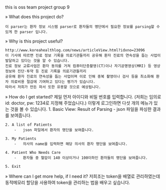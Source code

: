 this is oss team project group 9

» What does this project do?

    이 parser는 환자 정보 시스템 parser로 환자들의 명단에서 필요한 정보를 parsing할 수 있게 한 parser 입니다.
    
» Why is this project useful?

    http://www.koreahealthlog.com/news/articleView.html?idxno=23096 
    이 기사에 따르면 진료 정보 기록을 의료기관들끼리 공유해 환자 진료의 연속성을 돕는 사업이 발달하고 있다는 것을 알 수 있습니다. 
    진료 정보 교류사업은 환자 동의를 거쳐 컴퓨터단층촬영(CT)이나 자기공명영상(MRI) 등 영상 정보와 진단·투약 등 진료 기록을 의료기관들끼리
    공유해 환자 진료의 연속성을 돕는 사업이며 이로 인해 중복 촬영이나 검사 등을 최소화해 환자 의료비용 절감에 기여하고 있다는 평가가 있습니다. 
    따라서 저희가 만든 파서 또한 유용할 것으로 예상됩니다.
    
» How do I get started?
    제일 먼저 아이디와 비밀 번호를 입력합니다. (저희는 임의로 id: doctor, pw: 1234로 지정해 주었습니다.)
    이렇게 로그인하면 다섯 개의 메뉴가 있는 것을 볼 수 있습니다.
    1. Basic View: Result of Parsing
        -  json 파일을 파싱한 결과를 보여줍니다.
        
    2. A list of Patients
        -   json 파일에서 환자의 명단을 보여줍니다.
        
    3. My Patients
        -   의사의 name을 입력하면 해당 의사의 환자 명단을 보여줍니다.
        
    4. Patient Who Needs Care
        -   환자들 중 혈압이 140 이상이거나 100이하인 환자들의 명단을 보여줍니다.
        
    5. Exit
    
» Where can I get more help, if I need it?
    저희조는 token을 배열로 관리하였는데 동적메모리 할당을 사용하여 token을 관리하는 법을 배우고 싶습니다. 
